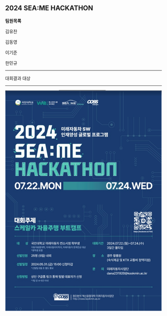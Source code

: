 2024 SEA:ME HACKATHON
---
**팀원목록**


김유찬


김동영


이기준


한민규

---
대회결과
대상 

---
![대회 포스터](https://github.com/YuChani/2024-SEA-ME-HACKATHON/blob/master/2024%20SEAME%20HACKATON.png)

